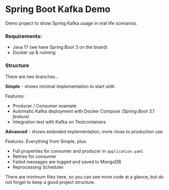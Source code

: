 # Spring Boot Kafka Demo

Demo project to show Spring Kafka usage in real life scenarios.

### Requirements:
* Java 17 (we have Spring Boot 3 on the board)
* Docker up & running

### Structure

There are two branches...

**Simple** - shows minimal implementation to start with

Features:

- Producer / Consumer example
- Automatic Kafka deployment with Docker Compose *(Spring Boot 3.1 feature)*
- Integration test with Kafka on Testcontainers

**Advanced** - shows extended implementation, more close to production use

Features. Everything from Simple, plus:
- Full properties for consumer and producer in `application.yaml`
- Retries for consumer
- Failed messages are logged and saved to MongoDB
- Reprocessing Scheduler

There are minimum files here, so you can see more code at a glance, 
but do not forget to keep a good project structure.